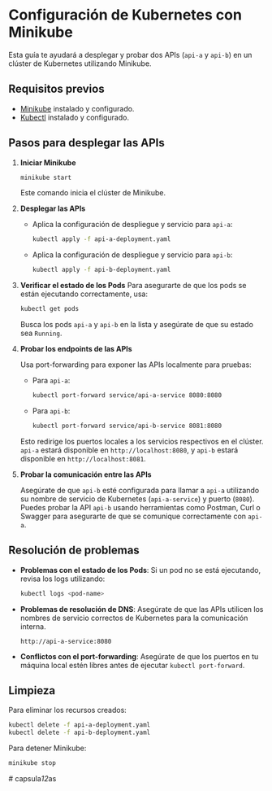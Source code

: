 # Configuración de Kubernetes con Minikube

Esta guía te ayudará a desplegar y probar dos APIs (`api-a` y `api-b`) en un clúster de Kubernetes utilizando Minikube.

## Requisitos previos

- [Minikube](https://minikube.sigs.k8s.io/docs/) instalado y configurado.
- [Kubectl](https://kubernetes.io/docs/tasks/tools/) instalado y configurado.

## Pasos para desplegar las APIs

1. **Iniciar Minikube**

   ```bash
   minikube start
   ```

   Este comando inicia el clúster de Minikube.

2. **Desplegar las APIs**

   - Aplica la configuración de despliegue y servicio para `api-a`:
     ```bash
     kubectl apply -f api-a-deployment.yaml
     ```
   - Aplica la configuración de despliegue y servicio para `api-b`:
     ```bash
     kubectl apply -f api-b-deployment.yaml
     ```

3. **Verificar el estado de los Pods**
   Para asegurarte de que los pods se están ejecutando correctamente, usa:

   ```bash
   kubectl get pods
   ```

   Busca los pods `api-a` y `api-b` en la lista y asegúrate de que su estado sea `Running`.

4. **Probar los endpoints de las APIs**

   Usa port-forwarding para exponer las APIs localmente para pruebas:

   - Para `api-a`:
     ```bash
     kubectl port-forward service/api-a-service 8080:8080
     ```
   - Para `api-b`:
     ```bash
     kubectl port-forward service/api-b-service 8081:8080
     ```

   Esto redirige los puertos locales a los servicios respectivos en el clúster. `api-a` estará disponible en `http://localhost:8080`, y `api-b` estará disponible en `http://localhost:8081`.

5. **Probar la comunicación entre las APIs**

   Asegúrate de que `api-b` esté configurada para llamar a `api-a` utilizando su nombre de servicio de Kubernetes (`api-a-service`) y puerto (`8080`). Puedes probar la API `api-b` usando herramientas como Postman, Curl o Swagger para asegurarte de que se comunique correctamente con `api-a`.

## Resolución de problemas

- **Problemas con el estado de los Pods**:
  Si un pod no se está ejecutando, revisa los logs utilizando:

  ```bash
  kubectl logs <pod-name>
  ```

- **Problemas de resolución de DNS**:
  Asegúrate de que las APIs utilicen los nombres de servicio correctos de Kubernetes para la comunicación interna.

  ```
  http://api-a-service:8080
  ```

- **Conflictos con el port-forwarding**:
  Asegúrate de que los puertos en tu máquina local estén libres antes de ejecutar `kubectl port-forward`.

## Limpieza

Para eliminar los recursos creados:

```bash
kubectl delete -f api-a-deployment.yaml
kubectl delete -f api-b-deployment.yaml
```

Para detener Minikube:

```bash
minikube stop
```
#   c a p s u l a _ 1 2 _ a s  
 